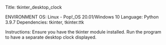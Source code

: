 Title: tkinter_desktop_clock

ENVIRONMENT
OS: Linux - Pop!_OS 20.01/Windows 10
Language: Python 3.9.7
Dependencies: tkinter, tkinter.ttk

Instructions:  Ensure you have the tkinter module installed.  Run the program
to have a separate desktop clock displayed.
